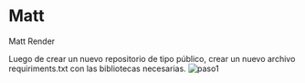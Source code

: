# Matt
Matt Render

Luego de crear un nuevo repositorio de tipo público, crear un nuevo archivo requiriments.txt con las bibliotecas necesarias.
![paso1](https://github.com/FedeGG09/Matt/assets/124220922/08bf38f0-6dcd-424f-93cc-9d645016debc)

